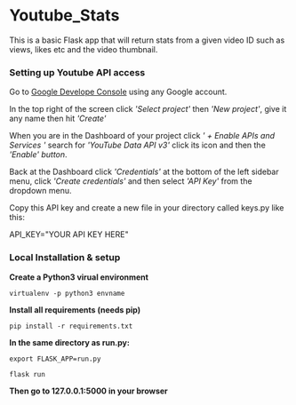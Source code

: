 # Youtube_Stats

This is a basic Flask app that will return stats from a given video ID such as views, likes etc and the video thumbnail.

<h3>Setting up Youtube API access</h3>

Go to <a href="https://console.developers.google.com">Google Develope Console</a> using any Google account.

In the top right of the screen click <i>'Select project'</i> then <i>'New project'</i>, give it any name then hit <i>'Create'</i>

When you are in the Dashboard of your project click <i>' + Enable APIs and Services '</i> search for <i>'YouTube Data API v3'</i> click its icon and then the <i>'Enable' button</i>.

Back at the Dashboard click <i>'Credentials'</i> at the bottom of the left sidebar menu, click <i>'Create credentials'</i> and then select <i>'API Key'</i> from the dropdown menu.

Copy this API key and create a new file in your directory called keys.py like this:

API_KEY="YOUR API KEY HERE"


<h3>Local Installation & setup</h3>

<b>Create a Python3 virual environment</b>

```
virtualenv -p python3 envname
```

<b>Install all requirements (needs pip)</b>

```pip install -r requirements.txt```

<b>In the same directory as run.py:</b>

```
export FLASK_APP=run.py

flask run
```

<b>Then go to 127.0.0.1:5000 in your browser</b>


